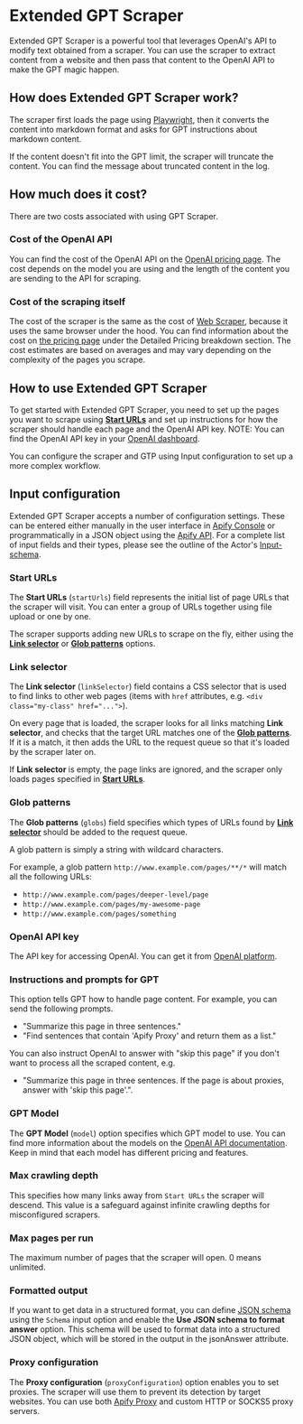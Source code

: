 # Extended GPT Scraper

Extended GPT Scraper is a powerful tool that leverages OpenAI's API to modify text obtained from a scraper.
You can use the scraper to extract content from a website and then pass that content to the OpenAI API to make the GPT magic happen.

## How does Extended GPT Scraper work?

The scraper first loads the page using [Playwright](https://playwright.dev/), then
it converts the content into markdown format and asks for GPT instructions about markdown content.

If the content doesn't fit into the GPT limit, the scraper will truncate the content. You can find the message about truncated content in the log.

## How much does it cost?

There are two costs associated with using GPT Scraper.

### Cost of the OpenAI API

You can find the cost of the OpenAI API on the [OpenAI pricing page](https://openai.com/pricing/).
The cost depends on the model you are using and the length of the content you are sending to the API for scraping.

### Cost of the scraping itself

The cost of the scraper is the same as the cost of [Web Scraper](https://apify.com/apify/web-scraper), because it uses the same browser under the hood.
You can find information about the cost on [the pricing page](https://apify.com/pricing) under the Detailed Pricing breakdown section.
The cost estimates are based on averages and may vary depending on the complexity of the pages you scrape.

## How to use Extended GPT Scraper

To get started with Extended GPT Scraper, you need to set up the pages you want to scrape using [**Start URLs**](#start-urls) and set up instructions for how the scraper should handle each page and the OpenAI API key.
NOTE: You can find the OpenAI API key in your [OpenAI dashboard](https://beta.openai.com/account/api-keys).

You can configure the scraper and GTP using Input configuration to set up a more complex workflow.

## Input configuration

Extended GPT Scraper accepts a number of configuration settings.
These can be entered either manually in the user interface in [Apify Console](https://console.apify.com)
or programmatically in a JSON object using the [Apify API](https://apify.com/docs/api/v2#/reference/actors/run-collection/run-actor).
For a complete list of input fields and their types, please see the outline of the Actor's [Input-schema](https://apify.com/apify/playwright-scraper/input-schema).

### Start URLs

The **Start URLs** (`startUrls`) field represents the initial list of page URLs that the scraper will visit. You can enter a group of URLs together using file upload or one by one.

The scraper supports adding new URLs to scrape on the fly, either using the **[Link selector](#link-selector)** or **[Glob patterns](#glob-patterns)** options.

### Link selector

The **Link selector** (`linkSelector`) field contains a CSS selector that is used to find links to other web pages (items with `href` attributes, e.g. `<div class="my-class" href="...">`).

On every page that is loaded, the scraper looks for all links matching **Link selector**, and checks that the target URL matches one of the [**Glob patterns**](#glob-patterns). If it is a match, it then adds the URL to the request queue so that it's loaded by the scraper later on.

If **Link selector** is empty, the page links are ignored, and the scraper only loads pages specified in **[Start URLs](#start-urls)**.

### Glob patterns

The **Glob patterns** (`globs`) field specifies which types of URLs found by **[Link selector](#link-selector)** should be added to the request queue.

A glob pattern is simply a string with wildcard characters.

For example, a glob pattern `http://www.example.com/pages/**/*` will match all the
following URLs:

-   `http://www.example.com/pages/deeper-level/page`
-   `http://www.example.com/pages/my-awesome-page`
-   `http://www.example.com/pages/something`

### OpenAI API key

The API key for accessing OpenAI. You can get it from <a href='https://platform.openai.com/account/api-keys' target='_blank' rel='noopener'>OpenAI platform</a>.

### Instructions and prompts for GPT

This option tells GPT how to handle page content. For example, you can send the following prompts.

- "Summarize this page in three sentences."
- "Find sentences that contain 'Apify Proxy' and return them as a list."

You can also instruct OpenAI to answer with "skip this page" if you don't want to process all the scraped content, e.g.

- "Summarize this page in three sentences. If the page is about proxies, answer with 'skip this page'.".

### GPT Model

The **GPT Model** (`model`) option specifies which GPT model to use.
You can find more information about the models on the [OpenAI API documentation](https://platform.openai.com/docs/models/overview).
Keep in mind that each model has different pricing and features.

### Max crawling depth

This specifies how many links away from `Start URLs` the scraper will descend.
This value is a safeguard against infinite crawling depths for misconfigured scrapers.

### Max pages per run

The maximum number of pages that the scraper will open. 0 means unlimited.

### Formatted output

If you want to get data in a structured format, you can define [JSON schema](https://json-schema.org/understanding-json-schema/) using the `Schema` input option and enable the **Use JSON schema to format answer** option.
This schema will be used to format data into a structured JSON object, which will be stored in the output in the jsonAnswer attribute.

### Proxy configuration

The **Proxy configuration** (`proxyConfiguration`) option enables you to set proxies.
The scraper will use them to prevent its detection by target websites.
You can use both [Apify Proxy](https://apify.com/proxy) and custom HTTP or SOCKS5 proxy servers.

